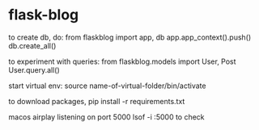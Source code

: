 # flask-blog

to create db, do:
from flaskblog import app, db
app.app_context().push()
db.create_all()

to experiment with queries:
from flaskblog.models import User, Post
User.query.all()

start virtual env: source name-of-virtual-folder/bin/activate

to download packages, pip install -r requirements.txt

macos airplay listening on port 5000
lsof -i :5000 to check
